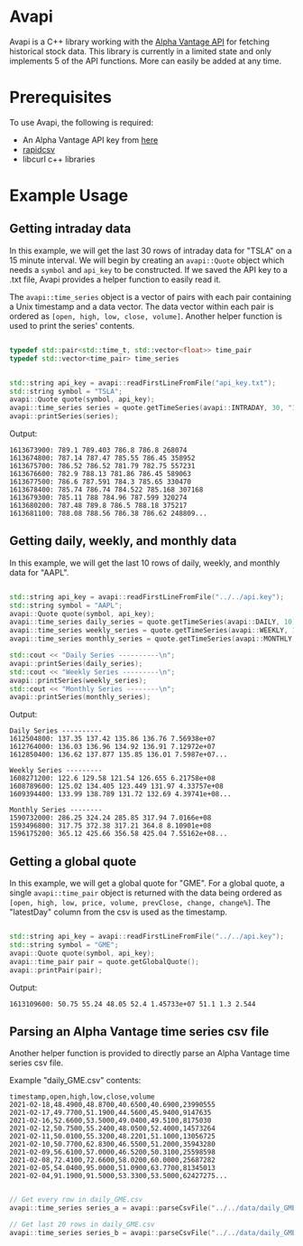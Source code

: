 # Avapi
Avapi is a C++ library working with the [Alpha Vantage API](https://www.alphavantage.co/) for fetching historical stock data. This library is currently in a limited state and only implements 5 of the API functions. More can easily be added at any time.


# Prerequisites
To use Avapi, the following is required:
* An Alpha Vantage API key from [here](https://www.alphavantage.co/support/#api-key)
* [rapidcsv](https://github.com/d99kris/rapidcsv)
* libcurl c++ libraries


# Example Usage
## Getting intraday data
In this example, we will get the last 30 rows of intraday data for "TSLA" on a 15 minute interval. We will begin by creating an ```avapi::Quote``` object which needs a ```symbol``` and ```api_key``` to be constructed. If we saved the API key to a .txt file, Avapi provides a helper function to easily read it.

The ```avapi::time_series``` object is a vector of pairs with each pair containing a Unix timestamp and a data vector. The data vector within each pair is ordered as ```[open, high, low, close, volume]```. Another helper function is used to print the series' contents.

```C++

typedef std::pair<std::time_t, std::vector<float>> time_pair
typedef std::vector<time_pair> time_series

```
```C++

std::string api_key = avapi::readFirstLineFromFile("api_key.txt");
std::string symbol = "TSLA";
avapi::Quote quote(symbol, api_key);
avapi::time_series series = quote.getTimeSeries(avapi::INTRADAY, 30, "15min");
avapi::printSeries(series);

```

Output:

```
1613673900: 789.1 789.403 786.8 786.8 268074
1613674800: 787.14 787.47 785.55 786.45 358952
1613675700: 786.52 786.52 781.79 782.75 557231
1613676600: 782.9 788.13 781.86 786.45 589063
1613677500: 786.6 787.591 784.3 785.65 330470
1613678400: 785.74 786.74 784.522 785.168 307168
1613679300: 785.11 788 784.96 787.599 320274
1613680200: 787.48 789.8 786.5 788.18 375217
1613681100: 788.08 788.56 786.38 786.62 248809...
```

## Getting daily, weekly, and monthly data
In this example, we will get the last 10 rows of daily, weekly, and monthly data for "AAPL".

```C++

std::string api_key = avapi::readFirstLineFromFile("../../api.key");
std::string symbol = "AAPL";
avapi::Quote quote(symbol, api_key);
avapi::time_series daily_series = quote.getTimeSeries(avapi::DAILY, 10);
avapi::time_series weekly_series = quote.getTimeSeries(avapi::WEEKLY, 10);
avapi::time_series monthly_series = quote.getTimeSeries(avapi::MONTHLY, 10);

std::cout << "Daily Series ----------\n";
avapi::printSeries(daily_series);
std::cout << "Weekly Series ---------\n";
avapi::printSeries(weekly_series);
std::cout << "Monthly Series --------\n";
avapi::printSeries(monthly_series);

```

Output:

```
Daily Series ----------
1612504800: 137.35 137.42 135.86 136.76 7.56938e+07
1612764000: 136.03 136.96 134.92 136.91 7.12972e+07
1612850400: 136.62 137.877 135.85 136.01 7.5987e+07...

Weekly Series ---------
1608271200: 122.6 129.58 121.54 126.655 6.21758e+08
1608789600: 125.02 134.405 123.449 131.97 4.33757e+08
1609394400: 133.99 138.789 131.72 132.69 4.39741e+08...

Monthly Series --------
1590732000: 286.25 324.24 285.85 317.94 7.0166e+08
1593496800: 317.75 372.38 317.21 364.8 8.10901e+08
1596175200: 365.12 425.66 356.58 425.04 7.55162e+08...
```

## Getting a global quote
In this example, we will get a global quote for "GME". For a global quote, a single ```avapi::time_pair``` object is returned with the data being ordered as ```[open, high, low, price, volume, prevClose, change, change%]```. The "latestDay" column from the csv is used as the timestamp.

```C++

std::string api_key = avapi::readFirstLineFromFile("../../api.key");
std::string symbol = "GME";
avapi::Quote quote(symbol, api_key);
avapi::time_pair pair = quote.getGlobalQuote();
avapi::printPair(pair);

```

Output:

```
1613109600: 50.75 55.24 48.05 52.4 1.45733e+07 51.1 1.3 2.544
```


## Parsing an Alpha Vantage time series csv file

Another helper function is provided to directly parse an Alpha Vantage time series csv file. 

Example "daily_GME.csv" contents:

```
timestamp,open,high,low,close,volume
2021-02-18,48.4900,48.8700,40.6500,40.6900,23990555
2021-02-17,49.7700,51.1900,44.5600,45.9400,9147635
2021-02-16,52.6600,53.5000,49.0400,49.5100,8175030
2021-02-12,50.7500,55.2400,48.0500,52.4000,14573264
2021-02-11,50.0100,55.3200,48.2201,51.1000,13056725
2021-02-10,50.7700,62.8300,46.5500,51.2000,35943280
2021-02-09,56.6100,57.0000,46.5200,50.3100,25598598
2021-02-08,72.4100,72.6600,58.0200,60.0000,25687282
2021-02-05,54.0400,95.0000,51.0900,63.7700,81345013
2021-02-04,91.1900,91.5000,53.3300,53.5000,62427275...
```
```C++

// Get every row in daily_GME.csv
avapi::time_series series_a = avapi::parseCsvFile("../../data/daily_GME.csv");

// Get last 20 rows in daily_GME.csv
avapi::time_series series_b = avapi::parseCsvFile("../../data/daily_GME.csv", 20);
    
```
